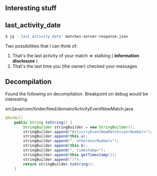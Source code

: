## Interesting stuff

## last_activity_date

```sh
$ jq '.last_activity_date' matches-server-response.json
```

Two possibilities that I can think of:
1. That's the last activity of your match => stalking ( **information disclosure** )
2. That's the last time you (the owner) checked your messages



## Decompilation
Found the following on decompilation. Breakpoint on debug would be interesting.

src/java/com/tinder/feed/domain/ActivityEventNewMatch.java
````java
@NotNull
    public String toString() {
        StringBuilder stringBuilder = new StringBuilder();
        stringBuilder.append("ActivityEventNewMatch(userNumber=");
        stringBuilder.append(this.a);
        stringBuilder.append(", otherUserNumber=");
        stringBuilder.append(this.b);
        stringBuilder.append(", timestamp=");
        stringBuilder.append(this.getTimestamp());
        stringBuilder.append(")");
        return stringBuilder.toString();
    }
````
